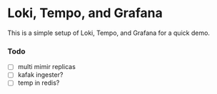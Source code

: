 # Loki, Tempo, and Grafana
This is a simple setup of Loki, Tempo, and Grafana for a quick demo.

### Todo

- [ ] multi mimir replicas
- [ ] kafak ingester?
- [ ] temp in redis?